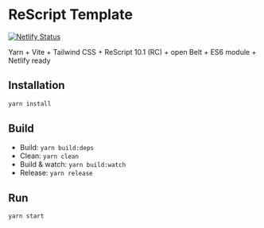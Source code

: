 # ReScript Template

[![Netlify Status](https://api.netlify.com/api/v1/badges/APIKEY/deploy-status)](https://app.netlify.com/sites/WEBSITE/deploys)

Yarn + Vite + Tailwind CSS + ReScript 10.1 (RC) + open Belt + ES6 module + Netlify ready

## Installation

```sh
yarn install
```

## Build

- Build: `yarn build:deps`
- Clean: `yarn clean`
- Build & watch: `yarn build:watch`
- Release: `yarn release`

## Run

```sh
yarn start
```
